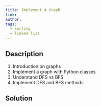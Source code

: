 ```yaml
---
title: Implement A Graph
link: 
author: 
tags:
  - sorting
  - linked list
---
```


## Description

1. Introduction on graphs
1. Implement a graph with Python classes
1. Understand DFS vs BFS
1. Implement DFS and BFS methods


## Solution
